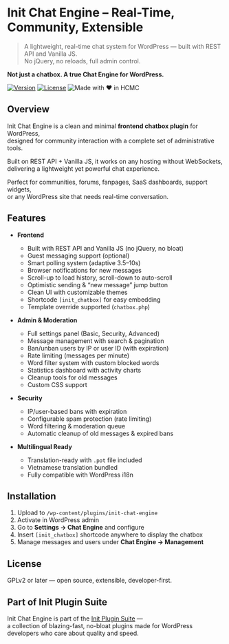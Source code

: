 # Init Chat Engine – Real-Time, Community, Extensible
> A lightweight, real-time chat system for WordPress — built with REST API and Vanilla JS.  
> No jQuery, no reloads, full admin control.

**Not just a chatbox. A true Chat Engine for WordPress.**

[![Version](https://img.shields.io/badge/stable-v1.2.1-blue.svg)](https://wordpress.org/plugins/init-chat-engine/)
[![License](https://img.shields.io/badge/license-GPLv2-blue.svg)](https://www.gnu.org/licenses/gpl-2.0.html)
![Made with ❤️ in HCMC](https://img.shields.io/badge/Made%20with-%E2%9D%A4%EF%B8%8F%20in%20HCMC-blue)

## Overview

Init Chat Engine is a clean and minimal **frontend chatbox plugin** for WordPress,  
designed for community interaction with a complete set of administrative tools.  

Built on REST API + Vanilla JS, it works on any hosting without WebSockets,  
delivering a lightweight yet powerful chat experience.

Perfect for communities, forums, fanpages, SaaS dashboards, support widgets,  
or any WordPress site that needs real-time conversation.

## Features

- **Frontend**
  - Built with REST API and Vanilla JS (no jQuery, no bloat)
  - Guest messaging support (optional)
  - Smart polling system (adaptive 3.5–10s)
  - Browser notifications for new messages
  - Scroll-up to load history, scroll-down to auto-scroll
  - Optimistic sending & “new message” jump button
  - Clean UI with customizable themes
  - Shortcode `[init_chatbox]` for easy embedding
  - Template override supported (`chatbox.php`)

- **Admin & Moderation**
  - Full settings panel (Basic, Security, Advanced)
  - Message management with search & pagination
  - Ban/unban users by IP or user ID (with expiration)
  - Rate limiting (messages per minute)
  - Word filter system with custom blocked words
  - Statistics dashboard with activity charts
  - Cleanup tools for old messages
  - Custom CSS support

- **Security**
  - IP/user-based bans with expiration
  - Configurable spam protection (rate limiting)
  - Word filtering & moderation queue
  - Automatic cleanup of old messages & expired bans

- **Multilingual Ready**
  - Translation-ready with `.pot` file included
  - Vietnamese translation bundled
  - Fully compatible with WordPress i18n

## Installation

1. Upload to `/wp-content/plugins/init-chat-engine`
2. Activate in WordPress admin
3. Go to **Settings → Chat Engine** and configure
4. Insert `[init_chatbox]` shortcode anywhere to display the chatbox
5. Manage messages and users under **Chat Engine → Management**

## License

GPLv2 or later — open source, extensible, developer-first.

## Part of Init Plugin Suite

Init Chat Engine is part of the [Init Plugin Suite](https://en.inithtml.com/init-plugin-suite-minimalist-powerful-and-free-wordpress-plugins/) —  
a collection of blazing-fast, no-bloat plugins made for WordPress developers who care about quality and speed.
